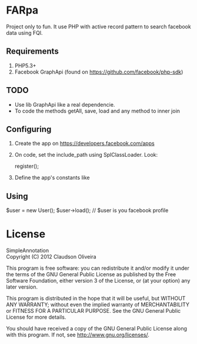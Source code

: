 FARpa
==============
Project only to fun. It use PHP with active record pattern to search facebook data using 
FQl.

Requirements
-------

1. PHP5.3+
2. Facebook GraphApi (found on https://github.com/facebook/php-sdk)


TODO
-------
- Use lib GraphApi like a real dependencie.
- To code the methods getAll, save, load and any method to inner join

Configuring 
---------
1) Create the app on https://developers.facebook.com/apps 
2) On code, set the include_path using SplClassLoader. Look: 

    <?php
        set_include_path('/my/library' . PATH_SEPARATOR . '/path/to/lib' . PATH_SEPARATOR . get_include_path());
        require_once 'SplClassLoader.php';
        $myLoader = new \SplClassLoader();
        $myLoader->register();

3) Define the app's constants like 

    <?php
        define('F_APP_ID',...);
        define('F_SECRET',...);


Using
---------

$user = new User();
$user->load(); // $user is you facebook profile 

License
===============
SimpleAnnotation    
Copyright (C) 2012 Claudson Oliveira

This program is free software: you can redistribute it and/or modify
it under the terms of the GNU General Public License as published by
the Free Software Foundation, either version 3 of the License, or
(at your option) any later version.

This program is distributed in the hope that it will be useful,
but WITHOUT ANY WARRANTY; without even the implied warranty of
MERCHANTABILITY or FITNESS FOR A PARTICULAR PURPOSE.  See the
GNU General Public License for more details.

You should have received a copy of the GNU General Public License
along with this program.  If not, see <http://www.gnu.org/licenses/>.
